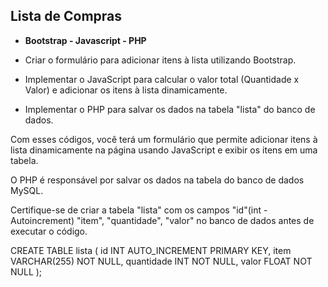 ## Lista de Compras

* **Bootstrap - Javascript - PHP**


* Criar o formulário para adicionar itens à lista utilizando Bootstrap.
* Implementar o JavaScript para calcular o valor total (Quantidade x Valor) e adicionar os itens à lista dinamicamente.
* Implementar o PHP para salvar os dados na tabela "lista" do banco de dados.


Com esses códigos, você terá um formulário que permite adicionar itens à lista dinamicamente na página usando JavaScript e exibir os itens em uma tabela.

O PHP é responsável por salvar os dados na tabela do banco de dados MySQL. 

Certifique-se de criar a tabela "lista" com os campos "id"(int - Autoincrement) "item", "quantidade", "valor" no banco de dados antes de executar o código.



CREATE TABLE lista (
id INT AUTO_INCREMENT PRIMARY KEY,
item VARCHAR(255) NOT NULL,
quantidade INT NOT NULL,
valor FLOAT NOT NULL
);
